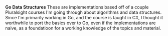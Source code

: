 **Go Data Structures**
These are implementations based off of a couple Pluralsight courses I'm going through about algorithms and data structures. Since I'm primarily working in Go, and the course is taught in C#, I thought it worthwhile to port the basics over to Go, even if the implementations are naive, as a foundatioon for a working knowledge of the topics and material.